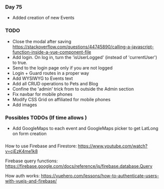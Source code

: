 ### Day 75
- Added creation of new Events

### TODO
- Close the modal after saving https://stackoverflow.com/questions/44745890/calling-a-javascript-function-inside-a-vue-component-file
- Add login. On log in, turn the 'isUserLogged' (instead of 'currentUser') to true.
- Send to the login page only if you are not logged
- Login + Guard routes in a proper way
- Add WYSIWYG to Events text
- Add all CRUD operations to Pets and Blog
- Confine the 'admin' trick from to outside the Admin section
- Fix navbar for mobile phones
- Modify CSS Grid on affiliated for mobile phones
- Add images

### Possibles TODOs (If time allows )
- Add GoogleMaps to each event and GoogleMaps picker to get LatLong on form creation

### 
How to use Firebase and Firestore:
https://www.youtube.com/watch?v=cjEzK4me1k8


Firebase query functions:
https://firebase.google.com/docs/reference/js/firebase.database.Query

How auth works:
https://vuehero.com/lessons/how-to-authenticate-users-with-vuejs-and-firebase/